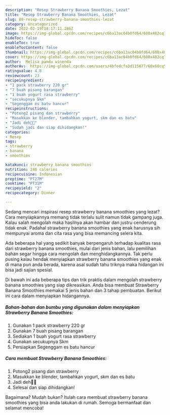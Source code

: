 ```yaml
---
description: "Resep Strawberry Banana Smoothies, Lezat"
title: "Resep Strawberry Banana Smoothies, Lezat"
slug: 80-resep-strawberry-banana-smoothies-lezat
category: Uncategorized
date: 2022-02-19T18:17:11.286Z
image: https://img-global.cpcdn.com/recipes/c6ba13ac04b0fd64/680x482cq70/strawberry-banana-smoothies-foto-resep-utama.jpg
hideToc: false
enableToc: true
enableTocContent: false
thumbnail: https://img-global.cpcdn.com/recipes/c6ba13ac04b0fd64/680x482cq70/strawberry-banana-smoothies-foto-resep-utama.jpg
cover: https://img-global.cpcdn.com/recipes/c6ba13ac04b0fd64/680x482cq70/strawberry-banana-smoothies-foto-resep-utama.jpg
author:  Melisa pandu winenda
authorAv:  https://img-global.cpcdn.com/users/4bfedcfa3d115677/60x60cq50/avatar.jpg
ratingvalue: 4.8
reviewcount: 23
recipeingredient:
- "1 pack strawberry 220 gr"
- "7 buah pisang barangan"
- "1 buah yogurt rasa strawberry"
- "secukupnya Skm"
- "Segenggam es batu hancur"
recipeinstructions:
- "Potong2 pisang dan strawberry"
- "Masukkan ke blender, tambahkan yogurt, skm dan es batu"
- "Jadi deh🥰😍"
- "Sudah jadi dan siap dihidangkan!"
categories:
- Resep
tags:
- strawberry
- banana
- smoothies

katakunci: strawberry banana smoothies 
nutrition: 248 calories
recipecuisine: Indonesian
preptime: "PT27M"
cooktime: "PT31M"
recipeyield: "2"
recipecategory: Dinner

---
```



Sedang mencari inspirasi resep strawberry banana smoothies yang lezat? Cara menyiapkannya memang tidak terlalu sulit namun tidak gampang juga. Kalau salah mengolah maka hasilnya akan hambar dan justru cenderung tidak enak. Padahal strawberry banana smoothies yang enak harusnya sih mempunyai aroma dan cita rasa yang bisa memancing selera kita.




Ada beberapa hal yang sedikit banyak berpengaruh terhadap kualitas rasa dari strawberry banana smoothies, mulai dari jenis bahan, lalu pemilihan bahan segar hingga cara mengolah dan menghidangkannya. Tak perlu pusing kalau hendak menyiapkan strawberry banana smoothies yang enak di mana pun anda berada, karena asal sudah tahu triknya maka hidangan ini bisa jadi sajian spesial.


Di bawah ini ada beberapa tips dan trik praktis dalam mengolah strawberry banana smoothies yang siap dikreasikan. Anda bisa membuat Strawberry Banana Smoothies memakai 5 jenis bahan dan 3 tahap pembuatan. Berikut ini cara dalam menyiapkan hidangannya.

<!--inarticleads1-->

##### Bahan-bahan dan bumbu yang digunakan dalam menyiapkan Strawberry Banana Smoothies:

1. Gunakan 1 pack strawberry 220 gr
1. Gunakan 7 buah pisang barangan
1. Sediakan 1 buah yogurt rasa strawberry
1. Gunakan secukupnya Skm
1. Persiapkan Segenggam es batu hancur




<!--inarticleads2-->

##### Cara membuat Strawberry Banana Smoothies:

1. Potong2 pisang dan strawberry
1. Masukkan ke blender, tambahkan yogurt, skm dan es batu
1. Jadi deh🥰😍
1. Selesai dan siap dihidangkan!



Bagaimana? Mudah bukan? Itulah cara membuat strawberry banana smoothies yang bisa anda lakukan di rumah. Semoga bermanfaat dan selamat mencoba!
